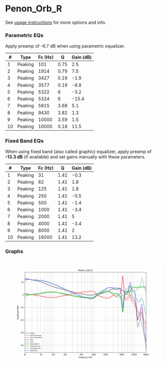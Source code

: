 # Penon_Orb_R
See [usage instructions](https://github.com/jaakkopasanen/AutoEq#usage) for more options and info.

### Parametric EQs
Apply preamp of -6.7 dB when using parametric equalizer.

|   # | Type    |   Fc (Hz) |    Q |   Gain (dB) |
|-----|---------|-----------|------|-------------|
|   1 | Peaking |       101 | 0.75 |         2.5 |
|   2 | Peaking |      1914 | 0.79 |         7.5 |
|   3 | Peaking |      3427 | 0.19 |        -1.9 |
|   4 | Peaking |      3577 | 0.19 |        -8.8 |
|   5 | Peaking |      5322 | 6    |        -3.2 |
|   6 | Peaking |      5324 | 6    |       -15.4 |
|   7 | Peaking |      5815 | 3.68 |         5.1 |
|   8 | Peaking |      9430 | 3.82 |         1.3 |
|   9 | Peaking |     10000 | 3.59 |         1.5 |
|  10 | Peaking |     10000 | 0.18 |        11.5 |

### Fixed Band EQs
When using fixed band (also called graphic) equalizer, apply preamp of **-13.3 dB** (if available) and set gains manually with these parameters.

|   # | Type    |   Fc (Hz) |    Q |   Gain (dB) |
|-----|---------|-----------|------|-------------|
|   1 | Peaking |        31 | 1.41 |        -0.3 |
|   2 | Peaking |        62 | 1.41 |         1.8 |
|   3 | Peaking |       125 | 1.41 |         1.8 |
|   4 | Peaking |       250 | 1.41 |        -0.5 |
|   5 | Peaking |       500 | 1.41 |        -1.4 |
|   6 | Peaking |      1000 | 1.41 |        -3.4 |
|   7 | Peaking |      2000 | 1.41 |         5   |
|   8 | Peaking |      4000 | 1.41 |        -3.4 |
|   9 | Peaking |      8000 | 1.41 |         2   |
|  10 | Peaking |     16000 | 1.41 |        13.2 |

### Graphs
![](./Penon_Orb_R.png)

